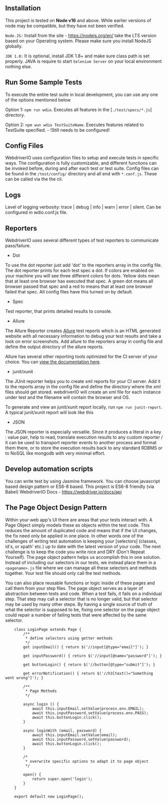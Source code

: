 ## Installation

This project is tested on **Node v16** and above.  While earlier versions of node may be compatible, but they have not been verified.

`Node.JS:` Install  from the site - https://nodejs.org/en/  take the LTS version based on your Operating system. Please make sure you install NodeJS globally.

`JDK 1.8:` It is optional, install JDK 1.8+ and make sure class path is set properly. JAVA is require to start `Selenium Server` on your local environment nothing else.

## Run Some Sample Tests

To execute the entire test suite in local development, you can use any one of the options mentioned below

Option 1: `npm run wdio`. Executes all features in the [`./test/specs/*.js`] directory.

Option 2: `npm wun wdio TestSuiteName`. Executes features related to TestSuite specified. - !Still needs to be configured!

## Config Files

WebdriverIO uses configuration files to setup and execute tests in specific ways.  The configuration is fully customizable, and different functions can be invoked before, during and after each test or test suite.  Config files can be found in the `/test/config/` directory and all end with `*.conf.js`.  These can be called via the the cli.

## Logs  

Level of logging verbosity: trace | debug | info | warn | error | silent. Can be configured in wdio.conf.js file.

## Reporters

WebdriverIO uses several different types of test reporters to communicate pass/failure.  

* Dot

To use the dot reporter just add 'dot' to the reporters array in the config file. The dot reporter prints for each test spec a dot. If colors are enabled on your machine you will see three different colors for dots. Yellow dots mean that at least one browser has executed that spec. A green dot means all browser passed that spec and a red to means that at least one browser failed that spec. All config files have this turned on by default.

* Spec

Test reporter, that prints detailed results to console.

* Allure

The Allure Reporter creates [Allure](http://allure.qatools.ru/) test reports which is an HTML generated website with all necessary information to debug your test results and take a look on error screenshots. Add allure to the reporters array in config file and define the output directory of the allure reports.

Allure has several other reporting tools optimized for the CI server of your choice.  You can [view the documentation here](http://wiki.qatools.ru/display/AL/Reporting).

* junit/xunit

The JUnit reporter helps you to create xml reports for your CI server. Add it to the reports array in the config file and define the directory where the xml files should get stored. webdriverIO will create an xml file for each instance under test and the filename will contain the browser and OS.

To generate and view an junit/xunit report locally, run `npm run junit-report`. A typical junit/xunit report will look like this

* JSON

The JSON reporter is especially versatile. Since it produces a literal in a key : value pair, help to read, translate execution results to any custom reporter / it can be used to transport reporter events to another process and format them there, or to store the execution results back to any standard RDBMS or to NoSQL like mongodb with very minimal effort.

## Develop automation scripts

You can write test by using Jasmine framework. You can choose javascript based design pattern or ES6-8 based. This project is ES6-8 friendly (via Babel)
WebdriverIO Docs - https://webdriver.io/docs/api

## The Page Object Design Pattern

Within your web app's UI there are areas that your tests interact with. A Page Object simply models these as objects within the test code. This reduces the amount of duplicated code and means that if the UI changes, the fix need only be applied in one place. In other words one of the challenges of writing test automation is keeping your [selectors] (classes, id's, or xpath' etc.) up to date with the latest version of your code.  The next challenge is to keep the code you write nice and DRY (Don't Repeat Yourself).  The page object pattern helps us accomplish this in one solution.  Instead of including our selectors in our tests, we instead place them in a `<pagename>.js` file where we can manage all these selectors and methods together. Your test file should only call the test methods.

You can also place reusable functions or logic inside of these pages and call them from your step files. The page object serves as a layer of abstraction between tests and code.  When a test fails, it fails on a individual step.  That step may call a selector that is no longer valid, but that selector may be used by many other steps.  By having a single source of truth of what the selector is supposed to be, fixing one selector on the page object could repair a number of failing tests that were affected by the same selector.


```
	class LoginPage extends Page {
		/**
		 * define selectors using getter methods
		 */
		get inputEmail() { return $('//input[@type="email"]'); }

		get inputPassword() { return $('//input[@name="password"]'); }

		get buttonLogin() { return $('//button[@type="submit"]'); }

		get errorNotification() { return $('//h3[text()="Something went wrong"]'); }

		/**
		 * Page Methods
		 */

		async login () {
			await this.inputEmail.setValue(process.env.EMAIL);
			await this.inputPassword.setValue(process.env.PASS);
			await this.buttonLogin.click();
		}

		async loginWith (email, password) {
			await this.inputEmail.setValue(email);
			await this.inputPassword.setValue(password);
			await this.buttonLogin.click();
		}
		
		/*
		 * overwrite specific options to adapt it to page object
		 */

		open() {
			return super.open('login');
		}
	}

	export default new LoginPage();

```